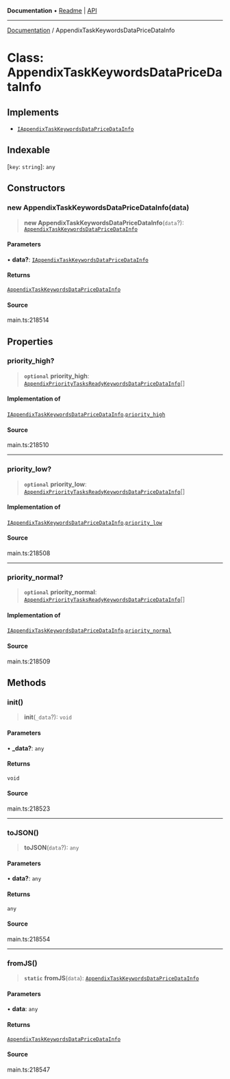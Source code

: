 **Documentation** • [Readme](../README.md) \| [API](../globals.md)

***

[Documentation](../README.md) / AppendixTaskKeywordsDataPriceDataInfo

# Class: AppendixTaskKeywordsDataPriceDataInfo

## Implements

- [`IAppendixTaskKeywordsDataPriceDataInfo`](../interfaces/IAppendixTaskKeywordsDataPriceDataInfo.md)

## Indexable

 \[`key`: `string`\]: `any`

## Constructors

### new AppendixTaskKeywordsDataPriceDataInfo(data)

> **new AppendixTaskKeywordsDataPriceDataInfo**(`data`?): [`AppendixTaskKeywordsDataPriceDataInfo`](AppendixTaskKeywordsDataPriceDataInfo.md)

#### Parameters

• **data?**: [`IAppendixTaskKeywordsDataPriceDataInfo`](../interfaces/IAppendixTaskKeywordsDataPriceDataInfo.md)

#### Returns

[`AppendixTaskKeywordsDataPriceDataInfo`](AppendixTaskKeywordsDataPriceDataInfo.md)

#### Source

main.ts:218514

## Properties

### priority\_high?

> **`optional`** **priority\_high**: [`AppendixPriorityTasksReadyKeywordsDataPriceDataInfo`](AppendixPriorityTasksReadyKeywordsDataPriceDataInfo.md)[]

#### Implementation of

[`IAppendixTaskKeywordsDataPriceDataInfo`](../interfaces/IAppendixTaskKeywordsDataPriceDataInfo.md).[`priority_high`](../interfaces/IAppendixTaskKeywordsDataPriceDataInfo.md#priority_high)

#### Source

main.ts:218510

***

### priority\_low?

> **`optional`** **priority\_low**: [`AppendixPriorityTasksReadyKeywordsDataPriceDataInfo`](AppendixPriorityTasksReadyKeywordsDataPriceDataInfo.md)[]

#### Implementation of

[`IAppendixTaskKeywordsDataPriceDataInfo`](../interfaces/IAppendixTaskKeywordsDataPriceDataInfo.md).[`priority_low`](../interfaces/IAppendixTaskKeywordsDataPriceDataInfo.md#priority_low)

#### Source

main.ts:218508

***

### priority\_normal?

> **`optional`** **priority\_normal**: [`AppendixPriorityTasksReadyKeywordsDataPriceDataInfo`](AppendixPriorityTasksReadyKeywordsDataPriceDataInfo.md)[]

#### Implementation of

[`IAppendixTaskKeywordsDataPriceDataInfo`](../interfaces/IAppendixTaskKeywordsDataPriceDataInfo.md).[`priority_normal`](../interfaces/IAppendixTaskKeywordsDataPriceDataInfo.md#priority_normal)

#### Source

main.ts:218509

## Methods

### init()

> **init**(`_data`?): `void`

#### Parameters

• **\_data?**: `any`

#### Returns

`void`

#### Source

main.ts:218523

***

### toJSON()

> **toJSON**(`data`?): `any`

#### Parameters

• **data?**: `any`

#### Returns

`any`

#### Source

main.ts:218554

***

### fromJS()

> **`static`** **fromJS**(`data`): [`AppendixTaskKeywordsDataPriceDataInfo`](AppendixTaskKeywordsDataPriceDataInfo.md)

#### Parameters

• **data**: `any`

#### Returns

[`AppendixTaskKeywordsDataPriceDataInfo`](AppendixTaskKeywordsDataPriceDataInfo.md)

#### Source

main.ts:218547
